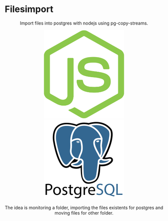  # Filesimport
 <p align="center">
 Import files into postgres with nodejs using pg-copy-streams.
  </p>
 <p align="center">
 <img src="https://raw.githubusercontent.com/silvajunior/filesimport/main/nodejs.svg" width="256"><img src="https://raw.githubusercontent.com/silvajunior/filesimport/main/postgresql.svg" width="256">
  </p>
 <p align="center">
 The idea is monitoring a folder, importing the files existents for postgres and moving files for other folder.
 </p>
